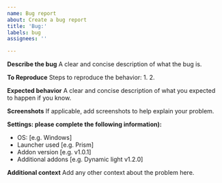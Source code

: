 ```yaml
---
name: Bug report
about: Create a bug report
title: 'Bug:'
labels: bug
assignees: ''

---
```


**Describe the bug**
A clear and concise description of what the bug is.

**To Reproduce**
Steps to reproduce the behavior:
1. 
2. 

**Expected behavior**
A clear and concise description of what you expected to happen if you know.

**Screenshots**
If applicable, add screenshots to help explain your problem.

**Settings: please complete the following information):**
 - OS: [e.g. Windows]
 - Launcher used [e.g. Prism]
 - Addon version [e.g. v1.0.1]
 - Additional addons [e.g. Dynamic light v1.2.0]

**Additional context**
Add any other context about the problem here.
